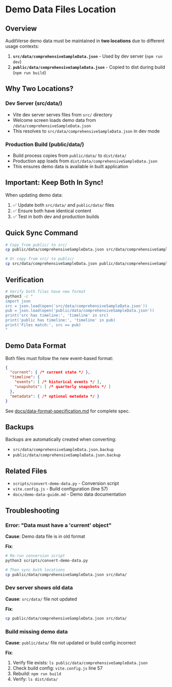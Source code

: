 # Demo Data Files Location

## Overview

AuditVerse demo data must be maintained in **two locations** due to different usage contexts:

1. **`src/data/comprehensiveSampleData.json`** - Used by dev server (`npm run dev`)
2. **`public/data/comprehensiveSampleData.json`** - Copied to dist during build (`npm run build`)

## Why Two Locations?

### Dev Server (src/data/)
- Vite dev server serves files from `src/` directory
- Welcome screen loads demo data from `/data/comprehensiveSampleData.json`
- This resolves to `src/data/comprehensiveSampleData.json` in dev mode

### Production Build (public/data/)
- Build process copies from `public/data/` to `dist/data/`
- Production app loads from `dist/data/comprehensiveSampleData.json`
- This ensures demo data is available in built application

## Important: Keep Both In Sync!

When updating demo data:

1. ✅ Update both `src/data/` and `public/data/` files
2. ✅ Ensure both have identical content
3. ✅ Test in both dev and production builds

## Quick Sync Command

```bash
# Copy from public/ to src/
cp public/data/comprehensiveSampleData.json src/data/comprehensiveSampleData.json

# Or copy from src/ to public/
cp src/data/comprehensiveSampleData.json public/data/comprehensiveSampleData.json
```

## Verification

```bash
# Verify both files have new format
python3 -c "
import json
src = json.load(open('src/data/comprehensiveSampleData.json'))
pub = json.load(open('public/data/comprehensiveSampleData.json'))
print('src has timeline:', 'timeline' in src)
print('public has timeline:', 'timeline' in pub)
print('Files match:', src == pub)
"
```

## Demo Data Format

Both files must follow the new event-based format:

```json
{
  "current": { /* current state */ },
  "timeline": {
    "events": [ /* historical events */ ],
    "snapshots": [ /* quarterly snapshots */ ]
  },
  "metadata": { /* optional metadata */ }
}
```

See [docs/data-format-specification.md](docs/data-format-specification.md) for complete spec.

## Backups

Backups are automatically created when converting:
- `src/data/comprehensiveSampleData.json.backup`
- `public/data/comprehensiveSampleData.json.backup`

## Related Files

- `scripts/convert-demo-data.py` - Conversion script
- `vite.config.js` - Build configuration (line 57)
- `docs/demo-data-guide.md` - Demo data documentation

## Troubleshooting

### Error: "Data must have a 'current' object"

**Cause**: Demo data file is in old format

**Fix**:
```bash
# Re-run conversion script
python3 scripts/convert-demo-data.py

# Then sync both locations
cp public/data/comprehensiveSampleData.json src/data/
```

### Dev server shows old data

**Cause**: `src/data/` file not updated

**Fix**:
```bash
cp public/data/comprehensiveSampleData.json src/data/
```

### Build missing demo data

**Cause**: `public/data/` file not updated or build config incorrect

**Fix**:
1. Verify file exists: `ls public/data/comprehensiveSampleData.json`
2. Check build config: `vite.config.js` line 57
3. Rebuild: `npm run build`
4. Verify: `ls dist/data/`
